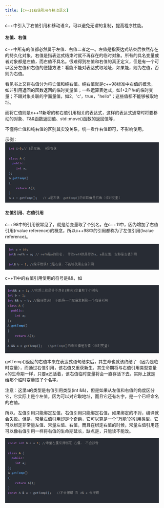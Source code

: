 ```yaml
---
title: [c++11右值引用与移动语义]
---
```


c++中引入了右值引用和移动语义，可以避免无谓的复制，提高程序性能。

#### 左值、右值
c++中所有的值都必然属于左值、右值二者之一。左值是指表达式结束后依然存在的持久化对象，右值是指表达式结束时就不再存在的临时对象。所有的具名变量或者对象都是左值，而右值不具名。很难得到左值和右值的真正定义，但是有一个可以区分左值和右值的便捷方法：看能不能对表达式取地址，如果能，则为左值，否则为右值。

看见书上又将右值分为将亡值和纯右值。纯右值就是c++98标准中右值的概念，如非引用返回的函数返回的临时变量值；一些运算表达式，如1+2产生的临时变量；不跟对象关联的字面量值，如2，'c'，true，"hello"；这些值都不能够被取地址。

而将亡值则是c++11新增的和右值引用相关的表达式，这样的表达式通常时将要移动的对象、T&&函数返回值、std::move()函数的返回值等，

不懂将亡值和纯右值的区别其实没关系，统一看作右值即可，不影响使用。

示例：
![enter description here](./images/1565617137934.png)

#### 左值引用、右值引用

c++98中的引用很常见了，就是给变量取了个别名，在c++11中，因为增加了右值引用(rvalue reference)的概念，所以c++98中的引用都称为了左值引用(lvalue reference)。

![enter description here](./images/1565617163491.png)

c++11中的右值引用使用的符号是&&，如

![enter description here](./images/1565617186207.png)

getTemp()返回的右值本来在表达式语句结束后，其生命也就该终结了（因为是临时变量），而通过右值引用，该右值又重获新生，其生命期将与右值引用类型变量a的生命期一样，只要a还活着，该右值临时变量将会一直存活下去。实际上就是给那个临时变量取了个名字。

注意：这里a的类型是右值引用类型(int &&)，但是如果从左值和右值的角度区分它，它实际上是个左值。因为可以对它取地址，而且它还有名字，是一个已经命名的右值。

所以，左值引用只能绑定左值，右值引用只能绑定右值，如果绑定的不对，编译就会失败。但是，常量左值引用却是个奇葩，它可以算是一个“万能”的引用类型，它可以绑定非常量左值、常量左值、右值，而且在绑定右值的时候，常量左值引用还可以像右值引用一样将右值的生命期延长，缺点是，只能读不能改。

![enter description here](./images/1565617244383.png)